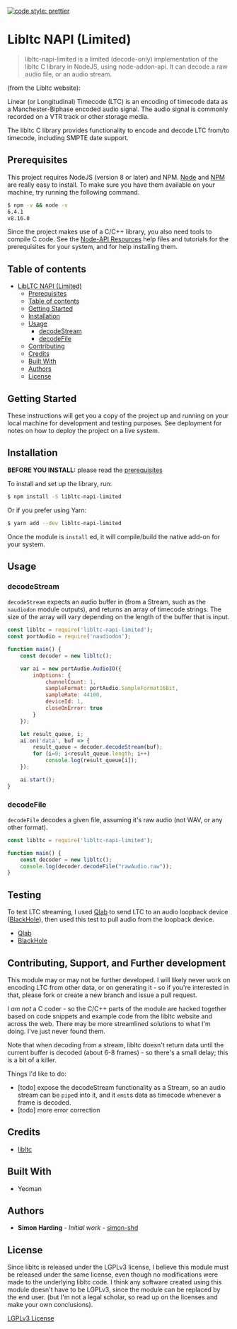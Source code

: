 [![code style: prettier](https://img.shields.io/badge/code_style-prettier-ff69b4.svg?style=flat-square)](https://github.com/prettier/prettier)


# <a name="project-name"></a>Libltc NAPI (Limited)

> libltc-napi-limited is a limited (decode-only) implementation of the libltc C library in NodeJS, using node-addon-api. It can decode a raw audio file, or an audio stream.

(from the Libltc website):

Linear (or Longitudinal) Timecode (LTC) is an encoding of timecode data as a Manchester-Biphase encoded 
audio signal. The audio signal is commonly recorded on a VTR track or other storage media. 

The libltc C library provides functionality to encode and decode LTC from/to timecode, including SMPTE date support.


## Prerequisites

This project requires NodeJS (version 8 or later) and NPM.
[Node](http://nodejs.org/) and [NPM](https://npmjs.org/) are really easy to install.
To make sure you have them available on your machine,
try running the following command.

```sh
$ npm -v && node -v
6.4.1
v8.16.0
```
Since the project makes use of a C/C++ library, you also need tools to compile C code. See the [Node-API Resources](https://nodejs.github.io/node-addon-examples/getting-started/tools) help files and tutorials for the prerequisites for your system, and for help installing them.


## Table of contents

- [LibLTC NAPI (Limited)](#project-name)
  - [Prerequisites](#prerequisites)
  - [Table of contents](#table-of-contents)
  - [Getting Started](#getting-started)
  - [Installation](#installation)
  - [Usage](#usage)
    - [decodeStream](#decodeStream)
    - [decodeFile](#decodeFile)
  - [Contributing](#contributing)
  - [Credits](#credits)
  - [Built With](#built-with)
  - [Authors](#authors)
  - [License](#license)

## Getting Started

These instructions will get you a copy of the project up and running on your local machine for development and testing purposes. See deployment for notes on how to deploy the project on a live system.

## Installation

**BEFORE YOU INSTALL:** please read the [prerequisites](#prerequisites)

To install and set up the library, run:

```sh
$ npm install -S libltc-napi-limited
```

Or if you prefer using Yarn:

```sh
$ yarn add --dev libltc-napi-limited
```

Once the module is `install` ed, it will compile/build the native add-on for your system.


## Usage

### decodeStream

`decodeStream` expects an audio buffer in (from a Stream, such as the `naudiodon` module outputs), and returns an array of timecode strings. The size of the array will vary depending on the length of the buffer that is input. 

```js
const libltc = require('libltc-napi-limited');
const portAudio = require('naudiodon');

function main() {
    const decoder = new libltc();

    var ai = new portAudio.AudioIO({
        inOptions: {
            channelCount: 1,
            sampleFormat: portAudio.SampleFormat16Bit,
            sampleRate: 44100,
            deviceId: 1,
            closeOnError: true
        }
    });

    let result_queue, i;
    ai.on('data', buf => {
        result_queue = decoder.decodeStream(buf);
        for (i=0; i<result_queue.length; i++)
            console.log(result_queue[i]);
    });

    ai.start();
}
```

### decodeFile

`decodeFile` decodes a given file, assuming it's raw audio (not WAV, or any other format).


```js
const libltc = require('libltc-napi-limited');

function main() {
    const decoder = new libltc();
    console.log(decoder.decodeFile("rawAudio.raw"));
}
```

## Testing

To test LTC streaming, I used [Qlab](https://qlab.app/) to send LTC to an audio loopback device ([BlackHole](https://existential.audio/blackhole/)), then used this test to pull audio from the loopback device.

* [Qlab](https://qlab.app/)
* [BlackHole](https://existential.audio/blackhole/)


## <a name="contributing"></a>Contributing, Support, and Further development

This module may or may not be further developed. I will likely never work on encoding LTC from other data, or on generating it - so if you're interested in that, please fork or create a new branch and issue a pull request. 

I *am not* a C coder - so the C/C++ parts of the module are hacked together based on code snippets and example code from the libltc website and across the web. There may be more streamlined solutions to what I'm doing. I've just never found them.

Note that when decoding from a stream, libltc doesn't return data until the current buffer is decoded (about 6-8 frames) - so there's a small delay; this is a bit of a killer.

Things I'd like to do:

* [todo] expose the decodeStream functionality as a Stream, so an audio stream can be `pipe`d into it, and it `emit`s data as timecode whenever a frame is decoded.
* [todo] more error correction

## Credits

* [libltc](https://x42.github.io/libltc/index.html)

## Built With

* Yeoman

## Authors

* **Simon Harding** - *Initial work* - [simon-shd](https://github.com/simon-shd)

## License

Since libltc is released under the LGPLv3 license, I believe this module must be released under the same license, even though no modifications were made to the underlying libltc code. I think any software created using this module doesn't have to be LGPLv3, since the module can be replaced by the end user. (but I'm not a legal scholar, so read up on the licenses and make your own conclusions).

[LGPLv3 License](http://www.gnu.org/licenses/lgpl-3.0.txt)